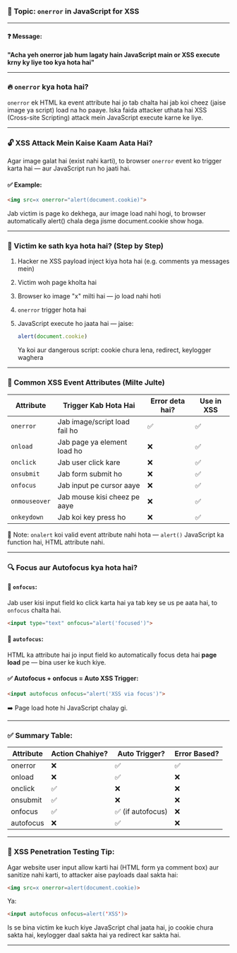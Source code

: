 ### 📁 Topic: `onerror` in JavaScript for XSS

---

#### ❓ Message:

**"Acha yeh onerror jab hum lagaty hain JavaScript main or XSS execute krny ky liye too kya hota hai"**

---

### 🔥 `onerror` kya hota hai?

`onerror` ek HTML ka event attribute hai jo tab chalta hai jab koi cheez (jaise image ya script) load na ho paaye. Iska faida attacker uthata hai XSS (Cross-site Scripting) attack mein JavaScript execute karne ke liye.

---

### 🔓 XSS Attack Mein Kaise Kaam Aata Hai?

Agar image galat hai (exist nahi karti), to browser `onerror` event ko trigger karta hai — aur JavaScript run ho jaati hai.

#### ✅ Example:

```html
<img src=x onerror="alert(document.cookie)">
```

Jab victim is page ko dekhega, aur image load nahi hogi, to browser automatically alert() chala dega jisme document.cookie show hoga.

---

### 🎯 Victim ke sath kya hota hai? (Step by Step)

1. Hacker ne XSS payload inject kiya hota hai (e.g. comments ya messages mein)
2. Victim woh page kholta hai
3. Browser ko image "x" milti hai — jo load nahi hoti
4. `onerror` trigger hota hai
5. JavaScript execute ho jaata hai — jaise:

   ```js
   alert(document.cookie)
   ```

   Ya koi aur dangerous script: cookie chura lena, redirect, keylogger waghera

---

### 🧠 Common XSS Event Attributes (Milte Julte)

| Attribute     | Trigger Kab Hota Hai          | Error deta hai? | Use in XSS |
| ------------- | ----------------------------- | --------------- | ---------- |
| `onerror`     | Jab image/script load fail ho | ✅               | ✅          |
| `onload`      | Jab page ya element load ho   | ❌               | ✅          |
| `onclick`     | Jab user click kare           | ❌               | ✅          |
| `onsubmit`    | Jab form submit ho            | ❌               | ✅          |
| `onfocus`     | Jab input pe cursor aaye      | ❌               | ✅          |
| `onmouseover` | Jab mouse kisi cheez pe aaye  | ❌               | ✅          |
| `onkeydown`   | Jab koi key press ho          | ❌               | ✅          |

📝 Note: `onalert` koi valid event attribute nahi hota — `alert()` JavaScript ka function hai, HTML attribute nahi.

---

### 🔍 Focus aur Autofocus kya hota hai?

#### 📌 `onfocus`:

Jab user kisi input field ko click karta hai ya tab key se us pe aata hai, to `onfocus` chalta hai.

```html
<input type="text" onfocus="alert('focused')">
```

#### 📌 `autofocus`:

HTML ka attribute hai jo input field ko automatically focus deta hai **page load** pe — bina user ke kuch kiye.

#### ✅ Autofocus + onfocus = Auto XSS Trigger:

```html
<input autofocus onfocus="alert('XSS via focus')">
```

➡️ Page load hote hi JavaScript chalay gi.

---

### ✅ Summary Table:

| Attribute | Action Chahiye? | Auto Trigger?    | Error Based? |
| --------- | --------------- | ---------------- | ------------ |
| onerror   | ❌               | ✅                | ✅            |
| onload    | ❌               | ✅                | ❌            |
| onclick   | ✅               | ❌                | ❌            |
| onsubmit  | ✅               | ❌                | ❌            |
| onfocus   | ✅               | ✅ (if autofocus) | ❌            |
| autofocus | ❌               | ✅                | ❌            |

---

### 🧠 XSS Penetration Testing Tip:

Agar website user input allow karti hai (HTML form ya comment box) aur sanitize nahi karti, to attacker aise payloads daal sakta hai:

```html
<img src=x onerror=alert(document.cookie)>
```

Ya:

```html
<input autofocus onfocus=alert('XSS')>
```

Is se bina victim ke kuch kiye JavaScript chal jaata hai, jo cookie chura sakta hai, keylogger daal sakta hai ya redirect kar sakta hai.

---
